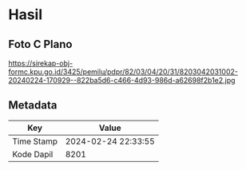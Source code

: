 # Hasil

## Foto C Plano

https://sirekap-obj-formc.kpu.go.id/3425/pemilu/pdpr/82/03/04/20/31/8203042031002-20240224-170929--822ba5d6-c466-4d93-986d-a62698f2b1e2.jpg


## Metadata

| Key        | Value               |
| ---------- | ------------------- |
| Time Stamp | 2024-02-24 22:33:55 |
| Kode Dapil | 8201                |



